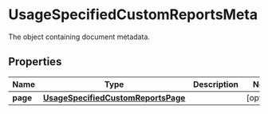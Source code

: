 

# UsageSpecifiedCustomReportsMeta

The object containing document metadata.

## Properties

Name | Type | Description | Notes
------------ | ------------- | ------------- | -------------
**page** | [**UsageSpecifiedCustomReportsPage**](UsageSpecifiedCustomReportsPage.md) |  |  [optional]



